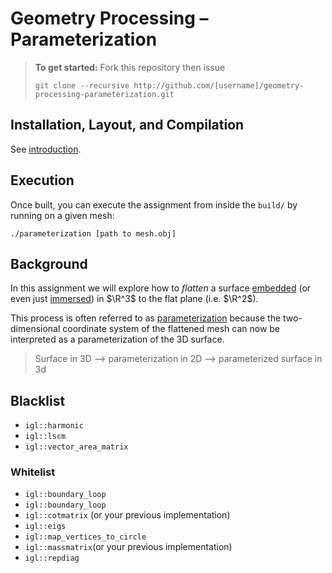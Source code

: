# Geometry Processing – Parameterization

> **To get started:** Fork this repository then issue
> 
>     git clone --recursive http://github.com/[username]/geometry-processing-parameterization.git
>

## Installation, Layout, and Compilation

See
[introduction](http://github.com/alecjacobson/geometry-processing-introduction).

## Execution

Once built, you can execute the assignment from inside the `build/` by running
on a given mesh:

    ./parameterization [path to mesh.obj]

## Background

In this assignment we will explore how to _flatten_ a surface
[embedded](https://en.wikipedia.org/wiki/Embedding) (or even just
[immersed](https://en.wikipedia.org/wiki/Immersion)) in $\R^3$ to the flat
plane (i.e. $\R^2$).

This process is often referred to as [parameterization]() because the
two-dimensional coordinate system of the flattened mesh can now be interpreted
as a parameterization of the 3D surface.

> Surface in 3D --> parameterization in 2D --> parameterized surface in 3d

## Blacklist

 - `igl::harmonic`
 - `igl::lscm`
 - `igl::vector_area_matrix`

### Whitelist

 - `igl::boundary_loop`
 - `igl::boundary_loop`
 - `igl::cotmatrix` (or your previous implementation)
 - `igl::eigs`
 - `igl::map_vertices_to_circle`
 - `igl::massmatrix`(or your previous implementation)
 - `igl::repdiag`
